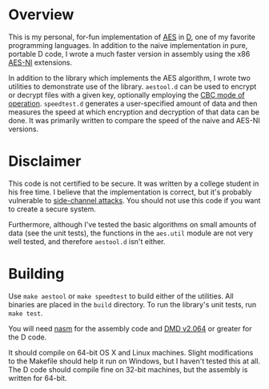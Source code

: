 Overview
========

This is my personal, for-fun implementation of [AES](http://csrc.nist.gov/publications/fips/fips197/fips-197.pdf) in [D](http://dlang.org), one of my favorite programming languages. In addition to the naive implementation in pure, portable D code, I wrote a much faster version in assembly using the x86 [AES-NI](http://download-software.intel.com/sites/default/files/article/165683/aes-wp-2012-09-22-v01.pdf) extensions.

In addition to the library which implements the AES algorithm, I wrote two utilities to demonstrate use of the library. `aestool.d` can be used to encrypt or decrypt files with a given key, optionally employing the [CBC mode of operation](http://en.wikipedia.org/wiki/Cipher_block_chaining#Cipher-block_chaining_.28CBC.29). `speedtest.d` generates a user-specified amount of data and then measures the speed at which encryption and decryption of that data can be done. It was primarily written to compare the speed of the naive and AES-NI versions.

Disclaimer
==========

This code is not certified to be secure. It was written by a college student in his free time. I believe that the implementation is correct, but it's probably vulnerable to [side-channel attacks](http://en.wikipedia.org/wiki/Side-channel_attacks). You should not use this code if you want to create a secure system.

Furthermore, although I've tested the basic algorithms on small amounts of data (see the unit tests), the functions in the `aes.util` module are not very well tested, and therefore `aestool.d` isn't either.

Building
========

Use `make aestool` or `make speedtest` to build either of the utilities. All binaries are placed in the `build` directory. To run the library's unit tests, run `make test`.

You will need [nasm](http://www.nasm.us/) for the assembly code and [DMD v2.064](http://dlang.org/download.html) or greater for the D code.

It should compile on 64-bit OS X and Linux machines. Slight modifications to the Makefile should help it run on Windows, but I haven't tested this at all. The D code should compile fine on 32-bit machines, but the assembly is written for 64-bit.